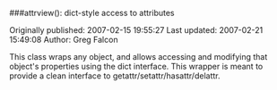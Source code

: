 ###attrview(): dict-style access to attributes

Originally published: 2007-02-15 19:55:27
Last updated: 2007-02-21 15:49:08
Author: Greg Falcon

This class wraps any object, and allows accessing and modifying that object's properties using the dict interface.  This wrapper is meant to provide a clean  interface to getattr/setattr/hasattr/delattr.